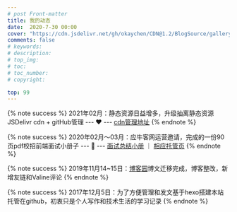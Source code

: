 ```yaml
---
# post Front-matter
title: 我的动态
date:  2020-7-30 00:00
cover: "https://cdn.jsdelivr.net/gh/okaychen/CDN@1.2/BlogSource/gallery/thumb_002.jpg"
comments: false
# keywords:
# description:
# top_img:
# toc:
# toc_number:
# copyright:

top: 99 
---
```

{% note success %}
2021年02月：静态资源日益增多，升级抽离静态资源JSDelivr cdn + gitHub管理
--- ❤️ --- [cdn管理地址](https://github.com/okaychen/CDN)
{% endnote %} 

{% note success %}
2020年02月～03月：应牛客网运营邀请，完成的一份90页pdf校招前端面试小册子
--- 🌟 ---  [面试总结小册](https://github.com/okaychen/FE-Interview-Brochure) ｜ [相应托管页](https://docs.chenqaq.com/)
{% endnote %} 

{% note success %}
2019年11月14~15日：[博客园](https://www.cnblogs.com/okaychen/)博文迁移完成，博客整改，新增友链和Valine评论
{% endnote %} 

{% note success %}
2017年12月5日：为了方便管理和发文基于hexo搭建本站托管在github，初衷只是个人写作和技术生活的学习记录
{% endnote %} 
<!-- more -->